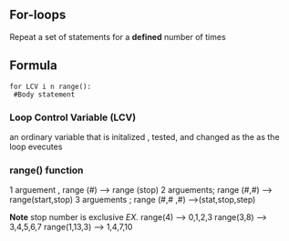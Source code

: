 ## For-loops

Repeat a set of statements for a __defined__ number of times 


## Formula

```
for LCV i n range():
 #Body statement
```


### Loop Control Variable (LCV)

an ordinary variable that is initalized , tested, and changed as the as the loop evecutes


### range() function

1 arguement , range (#)  --> range (stop)
2 arguements; range (#,#) --> range(start,stop)
3 arguements ; range (#,# ,#) -->(stat,stop,step)

__Note__ stop number is exclusive
*EX.*
range(4) --> 0,1,2,3
range(3,8) --> 3,4,5,6,7
range(1,13,3) --> 1,4,7,10